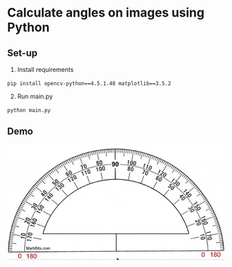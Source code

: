 # Calculate angles on images using Python
## Set-up

1. Install requirements

`pip install opencv-python==4.5.1.48 matplotlib==3.5.2`

2. Run main.py

`python main.py`

## Demo
![Demo](https://github.com/eriosta/calculate_angle/blob/main/demo.gif)


